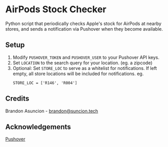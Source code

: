 # AirPods Stock Checker
Python script that periodically checks Apple's stock for AirPods at nearby stores, and sends a notification via Pushover when they become available.

## Setup
1. Modify `PUSHOVER_TOKEN` and `PUSHOVER_USER` to your Pushover API keys.
2. Set `LOCATION` to the search query for your location. (eg. a zipcode)
3. Optional: Set `STORE_LOC` to serve as a whitelist for notifications.
	If left empty, all store locations will be included for notifications.
	eg.
	```
	STORE_LOC = ['R146', 'R004']
	```

## Credits
Brandon Asuncion - brandon@suncion.tech

## Acknowledgements
[Pushover](https://pushover.net/)